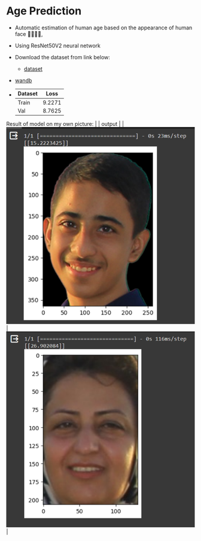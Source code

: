 # Age Prediction
- Automatic estimation of human age based on the appearance of human face 👶🏻👵🏻,
- Using ResNet50V2 neural network

- Download the  dataset from link below:
  - [dataset](https://www.kaggle.com/jangedoo/utkface-new)

- [wandb](https://wandb.ai/mohamad-nematizadehhh/Age_Prediction)

- | Dataset |  Loss	     | 
    | :---   |   :---:   | 
    |Train   |  9.2271   | 
    |Val     |  8.7625   |
  
Result of model on my own picture:
    |  |  output  | 
    | ![output](https://github.com/MohamadNematizadeh/Age-Prediction/blob/main/imag%20data/2023-11-04.png?raw=true)  |  
    ![output](https://github.com/MohamadNematizadeh/Age-Prediction/blob/main/imag%20data/2023-11-04%20(1).png?raw=true)    | 


     



